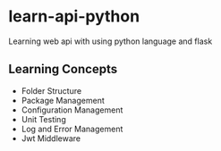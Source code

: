 # learn-api-python
Learning web api with using python language and flask

## Learning Concepts
- Folder Structure
- Package Management
- Configuration Management
- Unit Testing 
- Log and Error Management
- Jwt Middleware
